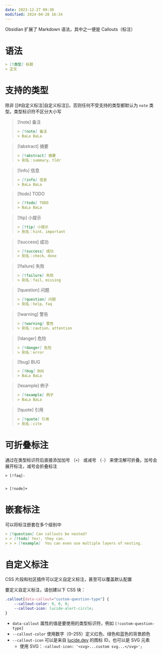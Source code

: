 ```yaml
---
date: 2023-12-27 09:30
modified: 2024-04-28 16:34
---
```


Obsidian 扩展了 Markdown 语法，其中之一便是 Callouts（标注）

# 语法

```markdown
> [!类型] 标题
> 正文
```

# 支持的类型

除非 [[#自定义标注|自定义标注]]，否则任何不受支持的类型都默认为 `note` 类型。类型标识符不区分大小写

> [!note] 备注
> 
> ```markdown
> > [!note] 备注
> > BaLa BaLa
> ```

> [!abstract] 摘要
> 
> ```markdown
> > [!abstract] 摘要
> > 别名：summary、tldr
> ```

> [!info] 信息
> 
> ```markdown
> > [!info] 信息
> > BaLa BaLa
> ```

> [!todo] TODO
> 
> ```markdown
> > [!todo] TODO
> > BaLa BaLa
> ```

> [!tip] 小提示
> 
> ```markdown
> > [!tip] 小提示
> > 别名：hint、important
> ```

> [!success] 成功
> 
> ```markdown
> > [!success] 成功
> > 别名：check、done
> ```

> [!failure] 失败
> 
> ```markdown
> > [!failure] 失败
> > 别名：fail、missing
> ```

> [!question] 问题
> 
> ```markdown
> > [!question] 问题
> > 别名：help、faq
> ```

> [!warning] 警告
> 
> ```markdown
> > [!warning] 警告
> > 别名：caution、attention
> ```

> [!danger] 危险
> 
> ```markdown
> > [!danger] 危险
> > 别名：error
> ```

> [!bug] BUG
> 
> ```markdown
> > [!bug] BUG
> > BaLa BaLa
> ```

> [!example] 例子
> 
> ```markdown
> > [!example] 例子
> > BaLa BaLa
> ```

> [!quote] 引用
> 
> ```markdown
> > [!quote] 引用
> > 别名：cite
> ```

# 可折叠标注

通过在类型标识符后直接添加加号 （`+`） 或减号 （`-`） 来使注解可折叠。加号会展开标注，减号会折叠标注

```
> [!faq]- 


> [!node]+
```

# 嵌套标注

可以将标注嵌套在多个级别中

```markdown
> [!question] Can callouts be nested?
> > [!todo] Yes!, they can.
> > > [!example]  You can even use multiple layers of nesting.
```

# 自定义标注

CSS 片段和社区插件可以定义自定义标注，甚至可以覆盖默认配置

要定义自定义标注，请创建以下 CSS 块：

```css
.callout[data-callout="custom-question-type"] {
    --callout-color: 0, 0, 0;
    --callout-icon: lucide-alert-circle;
}
```

- `data-callout` 属性的值是要使用的类型标识符，例如 `[!custom-question-type]`
- `--callout-color` 使用数字（0–255）定义红色、绿色和蓝色的背景颜色
- `--callout-icon` 可以是来自 [lucide.dev](https://lucide.dev/) 的图标 ID，也可以是 SVG 元素
	- 使用 SVG：`-callout-icon: '<svg>...custom svg...</svg>';`
